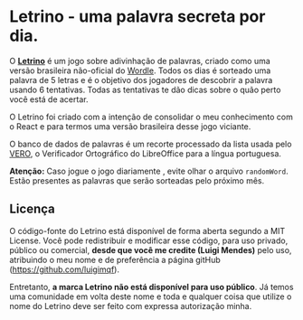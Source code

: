 # Letrino - uma palavra secreta por dia.

O [**Letrino**](https://letrino.com.br) é um jogo sobre adivinhação de palavras, criado como uma versão brasileira não-oficial do [Wordle](https://www.powerlanguage.co.uk/wordle/). Todos os dias é sorteado uma palavra de 5 letras e é o objetivo dos jogadores de descobrir a palavra usando 6 tentativas. Todas as tentativas te dão dicas sobre o quão perto você está de acertar.

O Letrino foi criado com a intenção de consolidar o meu conhecimento com o React e para termos uma versão brasileira desse jogo viciante.

O banco de dados de palavras é um recorte processado da lista usada pelo [VERO](https://pt-br.libreoffice.org/projetos/vero), o Verificador Ortográfico do LibreOffice para a língua portuguesa.

**Atenção:** Caso jogue o jogo diariamente , evite olhar o arquivo `randomWord`. Estão presentes as palavras que serão sorteadas pelo próximo mês.

## Licença

O código-fonte do Letrino está disponível de forma aberta segundo a MIT License. Você pode redistribuir e modificar esse código, para uso privado, público ou comercial, **desde que você me credite (Luigi Mendes)** pelo uso, atribuindo o meu nome e de preferência a página gitHub (https://github.com/luigimqf).

Entretanto, **a marca Letrino não está disponível para uso público**. Já temos uma comunidade em volta deste nome e toda e qualquer coisa que utilize o nome do Letrino deve ser feito com expressa autorização minha.
